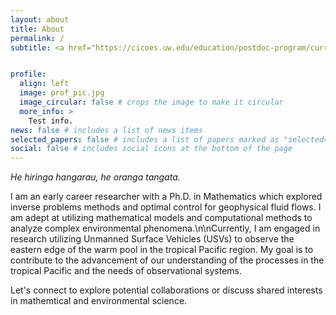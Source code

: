 ```yaml
---
layout: about
title: About
permalink: /
subtitle: <a href="https://cicoes.uw.edu/education/postdoc-program/current-postdoctoral-researchers/">University of Washington</a>, <a href="https://www.pmel.noaa.gov/ocs/people">NOAA Pacific Marine Environment Laboratory</a>


profile:
  align: left
  image: prof_pic.jpg
  image_circular: false # crops the image to make it circular
  more_info: >
    Test info.
news: false # includes a list of news items
selected_papers: false # includes a list of papers marked as "selected={true}"
social: false # includes social icons at the bottom of the page
---
```


 <i>He hiringa hangarau, he oranga tangata.</i>

I am an early career researcher with a Ph.D. in Mathematics which explored inverse problems methods and optimal control for geophysical fluid flows. I am adept at utilizing mathematical models and computational methods to analyze complex environmental phenomena.\n\nCurrently, I am engaged in research utilizing Unmanned Surface Vehicles (USVs) to observe the eastern edge of the warm pool in the tropical Pacific region. My goal is to contribute to the advancement of our understanding of the processes in the tropical Pacific and the needs of observational systems.

Let's connect to explore potential collaborations or discuss shared interests in mathemtical and environmental science.
